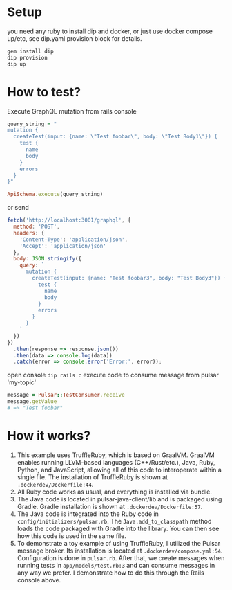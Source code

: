 # Setup
you need any ruby to install dip and docker, or just use docker compose up/etc, see dip.yaml provision block for details.
```bash
gem install dip
dip provision
dip up
```

[//]: # (# How to send messages)

[//]: # (```ruby)

[//]: # (Java.add_to_classpath&#40;"/app/pulsar-java-client/lib/build/libs/lib-all.jar"&#41; # Load dependency)

[//]: # (pulsar = Java.type&#40;'org.apache.pulsar.client.api.PulsarClient'&#41; # Get pulsar client)

[//]: # (schema = Java.type&#40;'org.apache.pulsar.client.api.Schema'&#41; # Get schema types to define producer)

[//]: # (client = pulsar.builder.serviceUrl&#40;ENV["PULSAR_URL"]&#41;.build # Greate client)

[//]: # ()
[//]: # (# This is an example of data transfer in string format)

[//]: # (producer = client.newProducer&#40;schema['STRING']&#41;.topic&#40;"my-topic"&#41;.create # Create producer)

[//]: # (producer.newMessage&#40;&#41;.value&#40;Java.type&#40;'java.lang.String'&#41;.new&#40;"Hello world2"&#41;&#41;.sendAsync # Send message Async)

[//]: # (```)

# How to test?
Execute GraphQL mutation from rails console
```ruby
query_string = "
mutation {
  createTest(input: {name: \"Test foobar\", body: \"Test Body1\"}) {
    test {
      name
      body
    }
    errors
  }
}"

ApiSchema.execute(query_string)
```

or send 
```js
fetch('http://localhost:3001/graphql', {
  method: 'POST',
  headers: {
    'Content-Type': 'application/json',
    'Accept': 'application/json'
  },
  body: JSON.stringify({
    query: `
      mutation {
        createTest(input: {name: "Test foobar3", body: "Test Body3"}) {
          test {
            name
            body
          }
          errors
        }
      }
    `
  })
})
  .then(response => response.json())
  .then(data => console.log(data))
  .catch(error => console.error('Error:', error));
```
open console `dip rails c` execute code to consume message from pulsar 'my-topic'
```ruby
message = Pulsar::TestConsumer.receive
message.getValue
# => "Test foobar"
```


# How it works?
1. This example uses TruffleRuby, which is based on GraalVM. GraalVM enables running LLVM-based languages (C++/Rust/etc.), Java, Ruby, Python, and JavaScript, allowing all of this code to interoperate within a single file. The installation of TruffleRuby is shown at `.dockerdev/Dockerfile:44`.
2. All Ruby code works as usual, and everything is installed via bundle.
3. The Java code is located in pulsar-java-client/lib and is packaged using Gradle. Gradle installation is shown at `.dockerdev/Dockerfile:57`.
4. The Java code is integrated into the Ruby code in `config/initializers/pulsar.rb`. The `Java.add_to_classpath` method loads the code packaged with Gradle into the library. You can then see how this code is used in the same file.
5. To demonstrate a toy example of using TruffleRuby, I utilized the Pulsar message broker. Its installation is located at `.dockerdev/compose.yml:54`. Configuration is done in `pulsar.rb`. After that, we create messages when running tests in `app/models/test.rb:3` and can consume messages in any way we prefer. I demonstrate how to do this through the Rails console above.